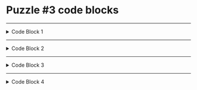 # Puzzle #3 code blocks

---
<details>
<summary>Code Block 1</summary>


```
    constraints = [{
      name = Departure Airport should be different from Arrival Aiport
      description = "A flight from A to A makes no sense"
      expression = "arrivalairport != departureairport"
      errorMsgCols = [departureairport,arrivalairport, arr_name, arr_latitude_deg, arr_longitude_deg, dep_name, dep_latitude_deg, dep_longitude_deg, could_be_done_by_rail]
    }]
```

</details>

---
<details>
<summary>Code Block 2</summary>


```
    expectations = [{
      type = SQLFractionExpectation
      name = RailPessimist
      description = "most flights could be replaced by rail"
      expectation = "0"
      failedSeverity = "Warn"
    }]

```

</details>

---
<details>
<summary>Code Block 3</summary>


```
    constraints = [{
      name = Departure Airport should be different from Arrival Aiport
      description = "A flight from A to A makes no sense"
      expression = "estarrivalairport != estdepartureairport"
      errorMsgCols = [estdepartureairport,estarrivalairport, arr_name, arr_latitude_deg, arr_longitude_deg, dep_name, dep_latitude_deg, dep_longitude_deg,could_be_done_by_rail]
    }]

```

</details>

---

<details>
<summary>Code Block 4</summary>



```
    expectations = [{
      type = SQLFractionExpectation
      name = RailPessimist
      description = "most flights could be replaced by rail"
      countConditionExpression = "could_be_done_by_rail = true"
      expectation = "< 0.5"
      failedSeverity = "Warn"
    }]

```

</details>






